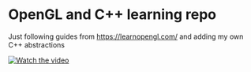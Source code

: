 # OpenGL and C++ learning repo

Just following guides from https://learnopengl.com/ and adding my own C++ abstractions

[![Watch the video](https://img.youtube.com/vi/Ff9dyziQsGY/hqdefault.jpg)](https://www.youtube.com/embed/Ff9dyziQsGY)
